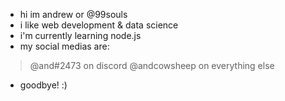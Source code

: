 - hi im andrew or @99souls
- i like web development & data science
- i'm currently learning node.js
- my social medias are:
> @and#2473 on discord
> @andcowsheep on everything else
- goodbye! :)
